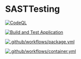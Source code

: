 # SASTTesting

[![CodeQL](https://github.com/matpadley/SASTTesting/actions/workflows/codeql-analysis.yml/badge.svg?branch=${GH_BRANCH})](https://github.com/matpadley/SASTTesting/actions/workflows/codeql-analysis.yml) 


[![Build and Test Application](https://github.com/matpadley/SASTTesting/actions/workflows/test.yml/badge.svg?branch=${GH_BRANCH})](https://github.com/matpadley/SASTTesting/actions/workflows/test.yml)

[![.github/workflows/package.yml](https://github.com/matpadley/SASTTesting/actions/workflows/package.yml/badge.svg?branch=${GH_BRANCH})](https://github.com/matpadley/SASTTesting/actions/workflows/package.yml) 

[![.github/workflows/container.yml](https://github.com/matpadley/SASTTesting/actions/workflows/container.yml/badge.svg?branch=${GH_BRANCH})](https://github.com/matpadley/SASTTesting/actions/workflows/container.yml)